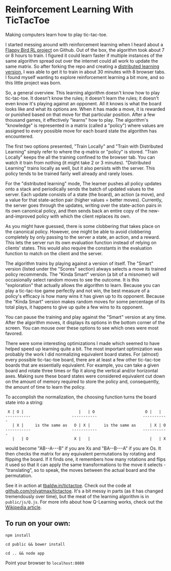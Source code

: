 Reinforcement Learning With TicTacToe
=====================================

Making computers learn how to play tic-tac-toe.

I started messing around with reinforcement learning when I heard about a [Flappy Bird RL project](http://sarvagyavaish.github.io/FlappyBirdRL) on Github. Out of the box, the algorithm took about 7 or 8 hours to train. I figured it could learn faster if multiple instances of the same algorithm spread out over the internet could all work to update the same matrix. So after forking the repo and creating a [distributed learning version](https://github.com/rolyatmax/FlappyBirdRL), I was able to get it to train in about 30 minutes with 8 browser tabs. I found myself wanting to explore reinforcement learning a bit more, and so this little project was born.

So, a general overview. This learning algorithm doesn't know how to play tic-tac-toe. It doesn't know the rules; it doesn't learn the rules; it doesn't even know it's playing against an opponent. All it knows is what the board looks like and what its options are. When it has made a move, it is rewarded or punished based on that move for that particular position. After a few thousand games, it effectively "learns" how to play. The algorithm's "knowledge" is represented in a matrix (called a "policy") where values are assigned to every possible move for each board state the algorithm has encountered.

The first two options presented, "Train Locally" and "Train with Distributed Learning" simply refer to where the q-matrix or "policy" is stored. "Train Locally" keeps the all the training confined to the browser tab. You can watch it train from nothing (it might take 2 or 3 minutes). "Distributed Learning" trains locally as well, but it also persists with the server. This policy tends to be trained fairly well already and rarely loses.

For the "distributed learning" mode, The learner pushes all policy updates onto a stack and periodically sends the batch of updated values to the server. Each update consists of a state (the board), an action (a move), and a value for that state-action pair (higher values = better moves). Currently, the server goes through the updates, writing over the state-action pairs in its own canonical policy, and then sends back an entire copy of the new-and-improved policy with which the client replaces its own.

As you might have guessed, there is some clobbering that takes place on the canonical policy. However, one might be able to avoid clobbering completely by only passing to the server a state, an action, and a reward. This lets the server run its own evaluation function instead of relying on clients' states. This would also require the constants in the evaluation function to match on the client and the server.

The algorithm trains by playing against a version of itself. The "Smart" version (listed under the "Scores" section) always selects a move its trained policy recommends. The "Kinda Smart" version (a bit of a misnomer) will occasionally select random moves to see the outcome. It is this "exploration" that actually allows the algorithm to learn. Because you can play a tic-tac-toe game perfectly and not win, the best measure of a policy's efficacy is how many wins it has given up to its opponent. Because the "Kinda Smart" version makes random moves for some percentage of its total plays, it happens to give up quite a few wins to its opponent.

You can pause the training and play against the "Smart" version at any time. After the algorithm moves, it displays its options in the bottom corner of the screen. You can mouse over these options to see which ones were most favored.

There were some interesting optimizations I made which seemed to have helped speed up learning quite a bit. The most important optimization was probably the work I did normalizing equivalent board states. For (almost) every possible tic-tac-toe board, there are at least a few other tic-tac-toe boards that are essentially equivalent. For example, you can take a given board and rotate three times or flip it along the vertical and/or horizontal axes. Making sure these board states were considered equivalent cut down on the amount of memory required to store the policy and, consequently, the amount of time to learn the policy.

To accomplish the normalization, the choosing function turns the board state into a string:

```
 X | O |                        |   | O                      O |   |
-----------                  -----------                    -----------
   | X |     is the same as   O | X |      is the same as      | X | O
-----------                  -----------                    -----------
   |   | O                    X |   |                          |   | X
```

would become "AB--A---B" if you are Xs and "BA--B---A" if you are Os. It then checks the matrix for any equivalent permutations by rotating and flipping the board. If it finds one, it remembers how many rotations and flips it used so that it can apply the same transformations to the move it selects - "translating", so to speak, the moves between the actual board and the permutation.

See it in action at [tbaldw.in/tictactoe](https://tbaldw.in/tictactoe). Check out the code at [github.com/rolyatmax/tictactoe](https://github.com/rolyatmax/tictactoe). It's a bit messy in parts (as it has changed tremendously over time), but the meat of the learning algorithm is in `public/js/Q.js`. For more info about how Q-Learning works, check out the [Wikipedia article](http://en.wikipedia.org/wiki/Q-learning).


To run on your own:
------------------

`npm install`

`cd public && bower install`

`cd .. && node app`

Point your browser to `localhost:8080`
